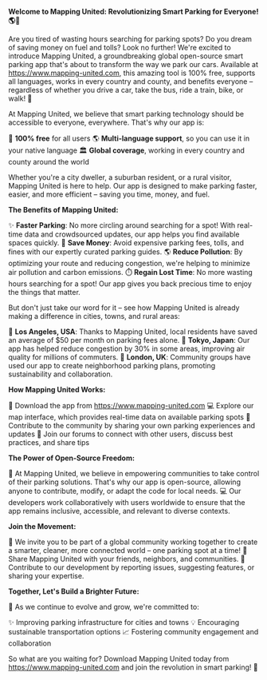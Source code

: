 **Welcome to Mapping United: Revolutionizing Smart Parking for Everyone! 🌎🚗**

Are you tired of wasting hours searching for parking spots? Do you dream of saving money on fuel and tolls? Look no further! We're excited to introduce Mapping United, a groundbreaking global open-source smart parking app that's about to transform the way we park our cars. Available at https://www.mapping-united.com, this amazing tool is 100% free, supports all languages, works in every country and county, and benefits everyone – regardless of whether you drive a car, take the bus, ride a train, bike, or walk! 🌈

At Mapping United, we believe that smart parking technology should be accessible to everyone, everywhere. That's why our app is:

💯 **100% free** for all users
🌎 **Multi-language support**, so you can use it in your native language
🏛️ **Global coverage**, working in every country and county around the world

Whether you're a city dweller, a suburban resident, or a rural visitor, Mapping United is here to help. Our app is designed to make parking faster, easier, and more efficient – saving you time, money, and fuel.

**The Benefits of Mapping United:**

✨ **Faster Parking**: No more circling around searching for a spot! With real-time data and crowdsourced updates, our app helps you find available spaces quickly.
💸 **Save Money**: Avoid expensive parking fees, tolls, and fines with our expertly curated parking guides.
🌎 **Reduce Pollution**: By optimizing your route and reducing congestion, we're helping to minimize air pollution and carbon emissions.
⏱️ **Regain Lost Time**: No more wasting hours searching for a spot! Our app gives you back precious time to enjoy the things that matter.

But don't just take our word for it – see how Mapping United is already making a difference in cities, towns, and rural areas:

🌃 **Los Angeles, USA**: Thanks to Mapping United, local residents have saved an average of $50 per month on parking fees alone.
🚧 **Tokyo, Japan**: Our app has helped reduce congestion by 30% in some areas, improving air quality for millions of commuters.
👥 **London, UK**: Community groups have used our app to create neighborhood parking plans, promoting sustainability and collaboration.

**How Mapping United Works:**

📱 Download the app from https://www.mapping-united.com
💻 Explore our map interface, which provides real-time data on available parking spots
🔄 Contribute to the community by sharing your own parking experiences and updates
💬 Join our forums to connect with other users, discuss best practices, and share tips

**The Power of Open-Source Freedom:**

🌟 At Mapping United, we believe in empowering communities to take control of their parking solutions. That's why our app is open-source, allowing anyone to contribute, modify, or adapt the code for local needs.
💻 Our developers work collaboratively with users worldwide to ensure that the app remains inclusive, accessible, and relevant to diverse contexts.

**Join the Movement:**

🎉 We invite you to be part of a global community working together to create a smarter, cleaner, more connected world – one parking spot at a time!
💬 Share Mapping United with your friends, neighbors, and communities.
🤝 Contribute to our development by reporting issues, suggesting features, or sharing your expertise.

**Together, Let's Build a Brighter Future:**

🌟 As we continue to evolve and grow, we're committed to:

✨ Improving parking infrastructure for cities and towns
💡 Encouraging sustainable transportation options
📈 Fostering community engagement and collaboration

So what are you waiting for? Download Mapping United today from https://www.mapping-united.com and join the revolution in smart parking! 🚀
